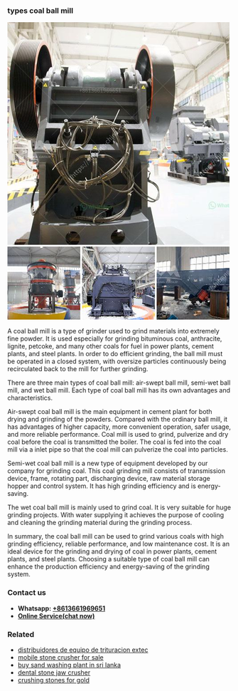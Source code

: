 <h3>types coal ball mill</h3><img src='1708323123.jpg' alt=''><p>A coal ball mill is a type of grinder used to grind materials into extremely fine powder. It is used especially for grinding bituminous coal, anthracite, lignite, petcoke, and many other coals for fuel in power plants, cement plants, and steel plants. In order to do efficient grinding, the ball mill must be operated in a closed system, with oversize particles continuously being recirculated back to the mill for further grinding.</p><p>There are three main types of coal ball mill: air-swept ball mill, semi-wet ball mill, and wet ball mill. Each type of coal ball mill has its own advantages and characteristics.</p><p>Air-swept coal ball mill is the main equipment in cement plant for both drying and grinding of the powders. Compared with the ordinary ball mill, it has advantages of higher capacity, more convenient operation, safer usage, and more reliable performance. Coal mill is used to grind, pulverize and dry coal before the coal is transmitted the boiler. The coal is fed into the coal mill via a inlet pipe so that the coal mill can pulverize the coal into particles.</p><p>Semi-wet coal ball mill is a new type of equipment developed by our company for grinding coal. This coal grinding mill consists of transmission device, frame, rotating part, discharging device, raw material storage hopper and control system. It has high grinding efficiency and is energy-saving.</p><p>The wet coal ball mill is mainly used to grind coal. It is very suitable for huge grinding projects. With water supplying it achieves the purpose of cooling and cleaning the grinding material during the grinding process.</p><p>In summary, the coal ball mill can be used to grind various coals with high grinding efficiency, reliable performance, and low maintenance cost. It is an ideal device for the grinding and drying of coal in power plants, cement plants, and steel plants. Choosing a suitable type of coal ball mill can enhance the production efficiency and energy-saving of the grinding system.</p><h3>Contact us</h3><ul><li><strong>Whatsapp:&nbsp;<a href="https://wa.me/8613661969651">+8613661969651</a></strong></li><li><a href="https://swt.shibang-china.com/?git&amp;zhl&amp;types coal ball mill"><strong>Online Service(chat now)</strong></a></li></ul><h3>Related</h3><ul><li><a href='distribuidores de equipo de trituracion extec.md'>distribuidores de equipo de trituracion extec</a></li><li><a href='mobile stone crusher for sale.md'>mobile stone crusher for sale</a></li><li><a href='buy sand washing plant in sri lanka.md'>buy sand washing plant in sri lanka</a></li><li><a href='dental stone jaw crusher.md'>dental stone jaw crusher</a></li><li><a href='crushing stones for gold.md'>crushing stones for gold</a></li></ul>